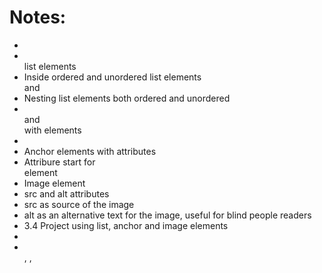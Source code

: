 # Notes: 

* <li></li> list elements
* Inside ordered and unordered list elements <ol></ol> and <ul></ul>
* Nesting list elements both ordered and unordered
* <ol></ol> and <ul></ul> with elements <li></li>
* Anchor elements with attributes <a></a>
* Attribure start for <ol></ol> element
* Image element <img />
* src and alt attributes
* src as source of the image
* alt as an alternative text for the image, useful for blind people readers
* 3.4 Project using list, anchor and image elements
* <li></li>, <a></a>, <img />